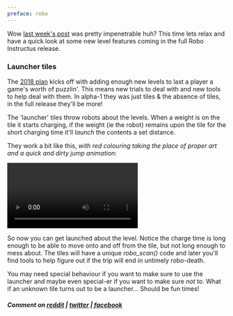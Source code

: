 ```yaml
---
preface: robo
---
```

Wow [last week's post](/2018/01/12/getting-badder.html) was pretty impenetrable huh? This time lets relax and have a quick look at some new level features coming in the full Robo Instructus release.

### Launcher tiles
The [2018 plan](/2018/01/05/2018-plans.html) kicks off with adding enough new levels to last a player a game's worth of puzzlin'. This means new trials to deal with and new tools to help deal with them. In alpha-1 they was just tiles & the absence of tiles, in the full release they'll be more!

The 'launcher' tiles throw robots about the levels. When a weight is on the tile it starts charging, if the weight (ie the robot) remains upon the tile for the short charging time it'll _launch_ the contents a set distance.

They work a bit like this, _with red colouring taking the place of proper art and a quick and dirty jump animation_:

<video src="/assets/2018-01-19/launcher.mp4" loop autoplay controls></video>

So now you can get launched about the level. Notice the charge time is long enough to be able to move onto and off from the tile, but not long enough to mess about. The tiles will have a unique _robo_scan()_ code and later you'll find tools to help figure out if the trip will end in untimely robo-death.

You may need special behaviour if you want to make sure to use the launcher and maybe even special-er if you want to make sure _not_ to. What if an unknown tile turns out to be a launcher... Should be fun times!

##### Comment on [reddit](https://www.reddit.com/r/devblogs/comments/7rj43j/robo_instructus_making_the_jump/) | [twitter](https://twitter.com/bigabgames/status/954377187070799877) | [facebook](https://www.facebook.com/bigabgames/posts/1749523391801707)
